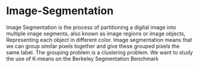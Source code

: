 # Image-Segmentation
Image Segmentation is the process of partitioning a digital image into multiple image segments, 
also known as image regions or image objects, Representing each object in different color.
Image segmentation means that we can group similar pixels together and give these grouped pixels the same label. 
The grouping problem is a clustering problem. We want to study the use of K-means on the Berkeley Segmentation Benchmark
